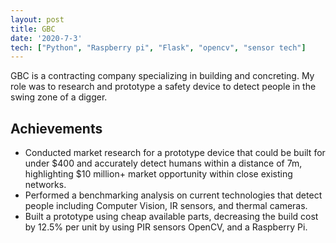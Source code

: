 ```yaml
---
layout: post
title: GBC
date: '2020-7-3'
tech: ["Python", "Raspberry pi", "Flask", "opencv", "sensor tech"]
---
```


GBC is a contracting company specializing in building and concreting.  My role was to research and prototype a safety device to detect people in the swing zone of a digger.

## Achievements

* Conducted market research for a prototype device that could be built for under $400 and accurately detect humans within a distance of 7m, highlighting $10 million+ market opportunity within close existing networks. 
* Performed a benchmarking analysis on current technologies that detect people including Computer Vision, IR sensors, and thermal cameras.
* Built a prototype using cheap available parts, decreasing the build cost by 12.5% per unit by using PIR sensors OpenCV, and a Raspberry Pi. 

